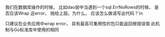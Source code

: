 我们在数据库操作的时候， 比如dao层中当遇到一个sql.ErrNoRows的时候，
是否应该Wrap 这error， 抛给上层。为什么， 应该怎么做请写出代码？\n


只建议在业务应用中wrap error， 具有最高可重用性的包只能返回根错误值
此机制与Go标准库中使用的相同



